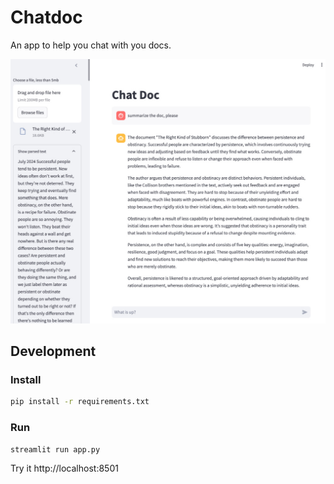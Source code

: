 # Chatdoc

An app to help you chat with you docs.

<img src='screenshot.jpg' alt='demo screen shot of the finished app' />

## Development



### Install 

```sh
pip install -r requirements.txt
```

### Run

```sh
streamlit run app.py
```

Try it http://localhost:8501
